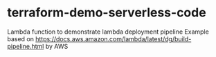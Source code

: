 # terraform-demo-serverless-code
Lambda function to demonstrate lambda deployment pipeline
Example based on https://docs.aws.amazon.com/lambda/latest/dg/build-pipeline.html by AWS

